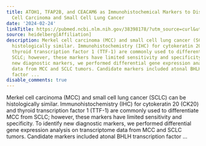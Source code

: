 ```yaml
---
title: ATOH1, TFAP2B, and CEACAM6 as Immunohistochemical Markers to Distinguish Merkel
  Cell Carcinoma and Small Cell Lung Cancer
date: '2024-02-24'
linkTitle: https://pubmed.ncbi.nlm.nih.gov/38398178/?utm_source=curl&utm_medium=rss&utm_campaign=pubmed-2&utm_content=1FakS-2QOkCT8HsMOQP1bCRQ4YzyumYOmxmF0moLsQ3dFB1E9V&fc=20220326224207&ff=20240224170845&v=2.18.0.post9+e462414
source: heidelberg[Affiliation]
description: Merkel cell carcinoma (MCC) and small cell lung cancer (SCLC) can be
  histologically similar. Immunohistochemistry (IHC) for cytokeratin 20 (CK20) and
  thyroid transcription factor 1 (TTF-1) are commonly used to differentiate MCC from
  SCLC; however, these markers have limited sensitivity and specificity. To identify
  new diagnostic markers, we performed differential gene expression analysis on transcriptome
  data from MCC and SCLC tumors. Candidate markers included atonal BHLH transcription
  factor ...
disable_comments: true
---
```

Merkel cell carcinoma (MCC) and small cell lung cancer (SCLC) can be histologically similar. Immunohistochemistry (IHC) for cytokeratin 20 (CK20) and thyroid transcription factor 1 (TTF-1) are commonly used to differentiate MCC from SCLC; however, these markers have limited sensitivity and specificity. To identify new diagnostic markers, we performed differential gene expression analysis on transcriptome data from MCC and SCLC tumors. Candidate markers included atonal BHLH transcription factor ...